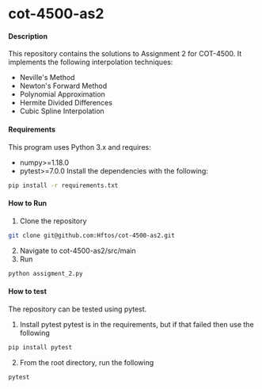 # cot-4500-as2
#### Description
This repository contains the solutions to Assignment 2 for COT-4500.
It implements the following interpolation techniques:
- Neville's Method
- Newton's Forward Method
- Polynomial Approximation
- Hermite Divided Differences
- Cubic Spline Interpolation

#### Requirements
This program uses Python 3.x and requires:
- numpy>=1.18.0
- pytest>=7.0.0
Install the dependencies with the following:
```sh
pip install -r requirements.txt
```
#### How to Run
1. Clone the repository
```sh
git clone git@github.com:Hftos/cot-4500-as2.git
```
2. Navigate to cot-4500-as2/src/main
3. Run
```sh
python assigment_2.py
```

#### How to test
The repository can be tested using pytest.
1. Install pytest
pytest is in the requirements, but if that failed then use the following
```sh
pip install pytest
```
2. From the root directory, run the following
```sh
pytest
```